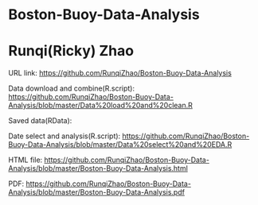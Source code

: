 # Boston-Buoy-Data-Analysis 
# Runqi(Ricky) Zhao
URL link: https://github.com/RunqiZhao/Boston-Buoy-Data-Analysis

Data download and combine(R.script): https://github.com/RunqiZhao/Boston-Buoy-Data-Analysis/blob/master/Data%20load%20and%20clean.R

Saved data(RData):  

Date select and analysis(R.script): https://github.com/RunqiZhao/Boston-Buoy-Data-Analysis/blob/master/Data%20select%20and%20EDA.R

HTML file: https://github.com/RunqiZhao/Boston-Buoy-Data-Analysis/blob/master/Boston-Buoy-Data-Analysis.html

PDF: https://github.com/RunqiZhao/Boston-Buoy-Data-Analysis/blob/master/Boston-Buoy-Data-Analysis.pdf
